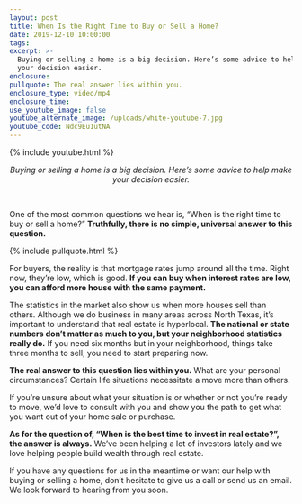 ```yaml
---
layout: post
title: When Is the Right Time to Buy or Sell a Home?
date: 2019-12-10 10:00:00
tags:
excerpt: >-
  Buying or selling a home is a big decision. Here’s some advice to help make
  your decision easier.
enclosure:
pullquote: The real answer lies within you.
enclosure_type: video/mp4
enclosure_time:
use_youtube_image: false
youtube_alternate_image: /uploads/white-youtube-7.jpg
youtube_code: Ndc9Eu1utNA
---
```


{% include youtube.html %}

<center><em>Buying or selling a home is a big decision. Here&rsquo;s some advice to help make your decision easier.</em></center>

&nbsp;

One of the most common questions we hear is, “When is the right time to buy or sell a home?” **Truthfully, there is no simple, universal answer to this question.&nbsp;**

{% include pullquote.html %}

For buyers, the reality is that mortgage rates jump around all the time. Right now, they’re low, which is good. **If you can buy when interest rates are low, you can afford more house with the same payment.**

The statistics in the market also show us when more houses sell than others. Although we do business in many areas across North Texas, it’s important to understand that real estate is hyperlocal. **The national or state numbers don’t matter as much to you, but your neighborhood statistics really do.** If you need six months but in your neighborhood, things take three months to sell, you need to start preparing now.

**The real answer to this question lies within you.** What are your personal circumstances? Certain life situations necessitate a move more than others.

If you’re unsure about what your situation is or whether or not you’re ready to move, we’d love to consult with you and show you the path to get what you want out of your home sale or purchase.

**As for the question of, “When is the best time to invest in real estate?”, the answer is always.** We’ve been helping a lot of investors lately and we love helping people build wealth through real estate.

If you have any questions for us in the meantime or want our help with buying or selling a home, don’t hesitate to give us a call or send us an email. We look forward to hearing from you soon.<br>&nbsp;

&nbsp;